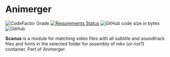 # Animerger
 
![CodeFactor Grade](https://img.shields.io/codefactor/grade/github/spam25/animerger?style=flat-square)
[![Requirements Status](https://requires.io/github/spAm25/animerger/requirements.svg?branch=master)](https://requires.io/github/spAm25/animerger/requirements/?branch=master)
![GitHub code size in bytes](https://img.shields.io/github/languages/code-size/spAm25/animerger-scanus?style=flat-square)
![GitHub](https://img.shields.io/github/license/spAm25/animerger-scanus?style=flat-square)

**Scanus** is a module for matching video files with all subtitle and soundtrack files and fonts in the selected folder for  assembly of mkv (*or not?*) container. Part of Animerger.



